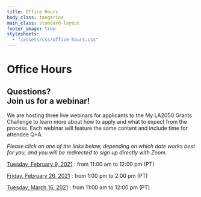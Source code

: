 ```yaml
---
title: Office Hours
body_class: tangerine
main_class: standard-layout
footer_image: true
stylesheets:
  - "/assets/css/office-hours.css"
---
```


# Office Hours

## Questions? <br>Join us for a webinar!

We are hosting three live webinars for applicants to the My LA2050 Grants Challenge to learn more about how to apply and what to expect from the process. Each webinar will feature the same content and include time for attendee Q+A.

_Please click on one of the links below, depending on which date works best for you, and you will be redirected to sign up directly with Zoom._

[Tuesday, February 9, 2021](https://zoom.us)
: from 11:00 am to 12:00 pm (PT)

[Friday, February 26, 2021](https://zoom.us)
: from 1:00 pm to 2:00 pm (PT)

[Tuesday, March 16, 2021](https://zoom.us)
: from 11:00 am to 12:00 pm (PT)

